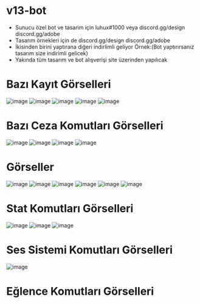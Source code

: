 # v13-bot
- Sunucu özel bot ve tasarim için luhux#1000 veya discord.gg/design discord.gg/adobe
- Tasarım örnekleri için de discord.gg/design discord.gg/adobe
- İkisinden birini yaptırana diğeri indirlimli geliyor Örnek:(Bot yaptırırsanız tasarım size indirimli gelicek)
- Yakında tüm tasarım ve bot alışverişi site üzerinden yapılıcak
# Bazı Kayıt Görselleri
![image](https://user-images.githubusercontent.com/74924310/174346256-716af830-693e-48ca-b89a-9ab7798e810f.png)
![image](https://user-images.githubusercontent.com/74924310/174346277-1b738e25-8ad0-428d-be3f-42e52cf6b4f7.png)
![image](https://user-images.githubusercontent.com/74924310/174346292-17b91186-54c6-44f7-aef7-112a032a8bfd.png)
![image](https://user-images.githubusercontent.com/74924310/179122428-3bac9c66-5524-49b8-bbb2-82381e6754e0.png)
![image](https://user-images.githubusercontent.com/74924310/179122440-09f88616-a6da-4372-a73e-4b87d3f6fe76.png)

# Bazı Ceza Komutları Görselleri
![image](https://user-images.githubusercontent.com/74924310/174346629-a982f4ce-c124-44be-a5e1-bcff7598711b.png)
![image](https://user-images.githubusercontent.com/74924310/174346689-0aaaca19-9a0f-490e-a156-a12f659a76a1.png)
![image](https://user-images.githubusercontent.com/74924310/174346753-c6fbfa13-d3f0-4de7-8dd2-7b39919fdf66.png)
![image](https://user-images.githubusercontent.com/74924310/174347633-60987ec0-03eb-444f-b669-e6f0c2e4cb33.png)
# Görseller
![image](https://user-images.githubusercontent.com/74924310/174347570-2138cb17-3789-43e6-9fad-38888825aad8.png)
![image](https://user-images.githubusercontent.com/74924310/174347595-e79ebd8e-5222-4a6e-bf95-eb52dd31a1a9.png)
![image](https://user-images.githubusercontent.com/74924310/174347602-67ee7e45-723a-4a55-84ae-67520f53492c.png)
![image](https://user-images.githubusercontent.com/74924310/174347612-ff90a1c0-909a-4643-95b3-a5aaacfbdd66.png)
![image](https://user-images.githubusercontent.com/74924310/174350024-ab2769bb-d806-404e-96aa-3e5666ad7f12.png)
![image](https://user-images.githubusercontent.com/74924310/179122477-81a0787e-98ae-40eb-93ac-9fea1584d6d8.png)

# Stat Komutları Görselleri
![image](https://user-images.githubusercontent.com/74924310/174347301-64c50349-a5af-4a2e-bf78-6420074f0525.png)
![image](https://user-images.githubusercontent.com/74924310/174347349-8b0c150a-6d75-49c5-a32d-43d9857bfcb0.png)
![image](https://user-images.githubusercontent.com/74924310/174347927-e636ea3f-56a0-4834-b0d6-c319ae4855d6.png)
# Ses Sistemi Komutları Görselleri
![image](https://user-images.githubusercontent.com/74924310/174348271-94b05292-84fe-4356-a552-a147baec4916.png)
# Eğlence Komutları Görselleri
